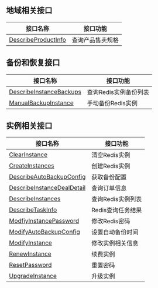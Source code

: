 ## 地域相关接口

| 接口名称 | 接口功能 |
|---------|---------|
| [DescribeProductInfo](/document/api/239/30600) | 查询产品售卖规格 |

## 备份和恢复接口

| 接口名称 | 接口功能 |
|---------|---------|
| [DescribeInstanceBackups](/document/api/239/20011) | 查询Redis实例备份列表 |
| [ManualBackupInstance](/document/api/239/20010) | 手动备份Redis实例 |

## 实例相关接口

| 接口名称 | 接口功能 |
|---------|---------|
| [ClearInstance](/document/api/239/20021) | 清空Redis实例 |
| [CreateInstances](/document/api/239/20026) | 创建Redis实例 |
| [DescribeAutoBackupConfig](/document/api/239/20019) | 获取备份配置 |
| [DescribeInstanceDealDetail](/document/api/239/30602) | 查询订单信息 |
| [DescribeInstances](/document/api/239/20018) | 查询Redis实例列表 |
| [DescribeTaskInfo](/document/api/239/30601) | Redis查询任务结果 |
| [ModfiyInstancePassword](/document/api/239/20025) | 修改Redis密码 |
| [ModifyAutoBackupConfig](/document/api/239/20016) | 设置自动备份时间 |
| [ModifyInstance](/document/api/239/31785) | 修改实例相关信息 |
| [RenewInstance](/document/api/239/20015) | 续费实例 |
| [ResetPassword](/document/api/239/20014) | 重置密码 |
| [UpgradeInstance](/document/api/239/20013) | 升级实例 |

